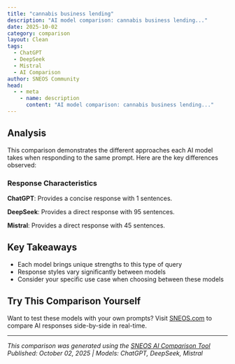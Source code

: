 ```yaml
---
title: "cannabis business lending"
description: "AI model comparison: cannabis business lending..."
date: 2025-10-02
category: comparison
layout: Clean
tags:
  - ChatGPT
  - DeepSeek
  - Mistral
  - AI Comparison
author: SNEOS Community
head:
  - - meta
    - name: description
      content: "AI model comparison: cannabis business lending..."
---
```


<ChatComparison
  title="cannabis business lending"
  prompt="cannabis business lending"
  :responses='{
    "ChatGPT": "Error calling OpenAI API.",
    "DeepSeek": "Of course. This is a complex and rapidly evolving area of finance. Here\u2019s a comprehensive breakdown of cannabis business lending, covering the challenges, types of lenders, loan products, and key considerations.\n\n### The Core Challenge: Federal Illegality\n\nThe single biggest hurdle for cannabis businesses seeking financing is the conflict between state and federal law in the United States.\n\n*   **State Level:** Medical and/or recreational cannabis is legal in many states.\n*   **Federal Level:** Cannabis remains a **Schedule I controlled substance** under the Controlled Substances Act. This makes it illegal federally.\n\nThis conflict creates a massive risk for traditional lenders (banks and credit unions that are FDIC-insured or have a federal charter):\n\n*   **Money Laundering \u0026 Banking Secrecy Act:** Handling funds from a federally illegal activity can be prosecuted as money laundering.\n*   **Federal Regulatory Action:** Banks risk having their charters revoked or facing severe penalties from federal regulators.\n*   **Reputational Risk:** Many traditional financial institutions are unwilling to be associated with the industry.\n\nAs a result, most cannabis businesses are **unbanked or underbanked**, operating primarily in cash, which creates safety and logistical nightmares.\n\n---\n\n### Types of Lenders in the Cannabis Space\n\nBecause traditional bank loans are largely unavailable, a specialized and alternative lending market has emerged.\n\n#### 1. Specialized Cannabis Banks \u0026 Credit Unions (MSBs)\nThese are state-chartered financial institutions that have chosen to serve the cannabis industry, despite the federal risk. They operate under strict guidance from the Financial Crimes Enforcement Network (FinCEN) and must file extensive suspicious activity reports (SARs).\n\n*   **How they lend:** They typically offer basic banking services (checking accounts, armored car services) and some commercial loans. Their underwriting is extremely rigorous.\n*   **Best for:** Established, compliant businesses looking for a full banking relationship and potentially real estate-secured loans.\n\n#### 2. Private Debt Funds \u0026 Alternative Lenders\nThis is the most active segment of the cannabis lending market. These are private investment firms that raise capital from institutional investors, family offices, and high-net-worth individuals specifically to lend to cannabis companies.\n\n*   **How they lend:** They offer various loan products (see below) but at a higher cost than traditional loans to compensate for the perceived risk and regulatory burden.\n*   **Best for:** Well-capitalized businesses needing growth capital, acquisition financing, or working capital.\n\n#### 3. Hard Money / Asset-Based Lenders\nThese lenders focus almost entirely on the collateral, not the business\u0027s cash flow or credit. The loan is secured by hard assets.\n\n*   **How they lend:** Loans are based on a percentage of the value of real estate, equipment, or other tangible assets.\n*   **Best for:** Businesses with significant real estate or expensive equipment who need fast funding and can accept high interest rates.\n\n#### 4. Private Equity \u0026 Venture Capital (Equity, not Debt)\nWhile not a \u0022loan,\u0022 this is a critical source of capital. Instead of lending money, these firms buy an ownership stake (equity) in the company.\n\n*   **How they \u0022lend\u0022:** They provide capital in exchange for shares and often a seat on the board. This is dilutive to the original owners.\n*   **Best for:** High-growth startups with a strong story and potential for massive scale, where founders are willing to give up some control.\n\n---\n\n### Common Cannabis Loan Products\n\n#### 1. Real Estate Loans\n*   **What it is:** A loan to purchase, refinance, or develop property (e.g., a cultivation facility, dispensary building, manufacturing warehouse).\n*   **Collateral:** The real estate itself.\n*   **Typical LTV (Loan-to-Value):** 50-65%. (You need significant skin in the game).\n\n#### 2. Equipment Financing\n*   **What it is:** A loan to purchase specific equipment (e.g., extraction machines, climate control systems, POS systems).\n*   **Collateral:** The equipment being financed.\n*   **Note:** Lenders will often want a UCC-1 lien on other business assets as well.\n\n#### 3. Accounts Receivable / Invoice Financing\n*   **What it is:** A loan based on the value of your outstanding invoices (e.g., money owed to a distributor from dispensaries).\n*   **How it works:** The lender advances a percentage (e.g., 80%) of the invoice value immediately, with the remainder (minus fees) paid when the customer settles the invoice.\n\n#### 4. Working Capital Loans\n*   **What it is:** A short-term loan to cover day-to-day operational expenses like payroll, inventory, and taxes.\n*   **Collateral:** Often requires a blanket lien on all business assets and sometimes a personal guarantee from the owners.\n\n#### 5. Construction \u0026 Tenant Improvement Loans\n*   **What it is:** Financing to build out a new facility or renovate an existing one (e.g., turning a retail space into a compliant dispensary).\n*   **Collateral:** The leasehold improvements and sometimes the business owner\u0027s personal assets.\n\n---\n\n### Key Factors Lenders Evaluate\n\nWhen applying for a cannabis business loan, be prepared to demonstrate:\n\n1.  **Regulatory Compliance:** This is non-negotiable. You must have pristine state and local licensing, track-and-trace reporting, and compliance records.\n2.  **Strong Financials:** Detailed profit \u0026 loss statements, balance sheets, cash flow projections, and tax returns (if filed).\n3.  **Experience:** A management team with proven experience in both cannabis and business operations.\n4.  **Collateral:** Significant tangible assets to secure the loan.\n5.  **Business Plan:** A clear, data-driven plan for how the funds will be used and the expected return on investment.\n6.  **Personal Credit \u0026 Guarantees:** Owners with strong personal credit scores will have a major advantage. Personal guarantees are almost always required.\n\n---\n\n### The Future: SAFE Banking Act and Beyond\n\nThe landscape could change dramatically with the passage of federal reform, most notably the **SAFE Banking Act**. This proposed legislation would:\n\n*   **Protect banks** that serve state-legal cannabis businesses from federal prosecution.\n*   **Open the doors** to traditional small business loans, lines of credit, and credit card processing.\n*   **Reduce the industry\u0027s reliance on cash,** making it safer and more efficient.\n\nWhile its passage is not guaranteed, it represents the single most important potential shift in cannabis business financing.\n\n### Actionable Steps for a Cannabis Business Seeking a Loan\n\n1.  **Get Your House in Order:** Ensure 100% compliance, organize your financials, and build a strong management team.\n2.  **Determine Your Needs:** Exactly how much do you need, what for, and what can you offer as collateral?\n3.  **Research Specialized Lenders:** Look for lenders who explicitly state they work with cannabis businesses. Industry conferences and trade publications are good resources.\n4.  **Prepare a Professional Package:** Have a compelling business plan, financial projections, and compliance documentation ready.\n5.  **Be Prepared for the Cost:** Understand that capital in this space is expensive. Interest rates can be in the mid-teens or higher, and loan terms will be strict.\n\n**Disclaimer:** This information is for educational purposes only and does not constitute financial or legal advice. You should consult with qualified financial and legal professionals who specialize in the cannabis industry before pursuing any financing options.",
    "Mistral": "Cannabis business lending refers to the financial services provided to companies involved in the cannabis industry, including cultivators, manufacturers, retailers, and ancillary businesses. Due to the complex legal landscape surrounding cannabis, traditional banking and lending services are often challenging to obtain. Here are some key points to consider:\n\n### Legal and Regulatory Environment\n1. **Federal vs. State Laws**: Cannabis is illegal at the federal level in the United States, but many states have legalized it for medical and/or recreational use. This discrepancy creates significant challenges for cannabis businesses seeking traditional banking services.\n2. **SAFE Banking Act**: The Secure and Fair Enforcement (SAFE) Banking Act aims to provide a safe harbor for financial institutions that serve cannabis-related businesses. However, as of my knowledge cutoff in 2023, it has not been enacted into law.\n\n### Types of Lending\n1. **Equipment Financing**: Loans specifically for purchasing equipment needed for cultivation, manufacturing, or retail operations.\n2. **Real Estate Loans**: Financing for purchasing or leasing property for cannabis operations.\n3. **Working Capital Loans**: Short-term loans to cover day-to-day expenses.\n4. **Inventory Financing**: Loans to purchase inventory, such as seeds, plants, or finished products.\n5. **Merchant Cash Advances**: Advances based on future credit card sales, though this is less common due to the cash-heavy nature of the industry.\n\n### Challenges\n1. **Limited Access to Traditional Banks**: Many traditional banks are reluctant to work with cannabis businesses due to federal regulations and the risk of legal repercussions.\n2. **High Interest Rates**: Due to the perceived risk, interest rates for cannabis business loans are often higher than for other industries.\n3. **Cash Management**: The cash-heavy nature of the industry poses security risks and complicates financial management.\n\n### Alternative Financing Options\n1. **Credit Unions**: Some credit unions are more willing to work with cannabis businesses, especially in states where cannabis is legal.\n2. **Private Lenders**: Specialized lenders and investment firms that focus on the cannabis industry.\n3. **Crowdfunding**: Platforms that allow businesses to raise funds from a large number of investors.\n4. **Venture Capital**: Investment from venture capital firms that are willing to take on the risk associated with the cannabis industry.\n\n### Best Practices\n1. **Compliance**: Ensure that your business is fully compliant with all state and local regulations.\n2. **Transparency**: Be transparent with potential lenders about your business operations and financials.\n3. **Diversification**: Consider diversifying your funding sources to mitigate risk.\n4. **Legal Counsel**: Consult with legal experts who specialize in cannabis law to navigate the complex regulatory environment.\n\n### Future Outlook\nThe cannabis industry is rapidly evolving, and there is growing pressure for federal legalization or at least decriminalization. If the SAFE Banking Act or similar legislation is passed, it could significantly improve access to traditional banking and lending services for cannabis businesses.\n\nIn summary, while cannabis business lending presents unique challenges, there are alternative financing options available. Staying informed about regulatory changes and maintaining compliance can help cannabis businesses navigate the complexities of securing financing."
  }'
  published-date="08:46"
/>

## Analysis

This comparison demonstrates the different approaches each AI model takes when responding to the same prompt. Here are the key differences observed:

### Response Characteristics

**ChatGPT**: Provides a concise response with 1 sentences. 

**DeepSeek**: Provides a direct response with 95 sentences. 

**Mistral**: Provides a direct response with 45 sentences. 

## Key Takeaways

- Each model brings unique strengths to this type of query
- Response styles vary significantly between models
- Consider your specific use case when choosing between these models

## Try This Comparison Yourself

Want to test these models with your own prompts? Visit [SNEOS.com](https://sneos.com) to compare AI responses side-by-side in real-time.

---

*This comparison was generated using the [SNEOS AI Comparison Tool](https://sneos.com)*
*Published: October 02, 2025 | Models: ChatGPT, DeepSeek, Mistral*
